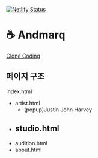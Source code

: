 [![Netlify Status](https://api.netlify.com/api/v1/badges/5ea7e29f-b6be-4ed4-b627-fd5855019569/deploy-status)](https://app.netlify.com/sites/ebqebq99-andmarq/deploys)
# ☕ Andmarq

[Clone Coding](https://ebqebq99-andmarq.netlify.app/) <br/>

## 페이지 구조

index.html
- artist.html
  - (popup)Justin John Harvey 
- studio.html
  - 
- audition.html
- about.html
